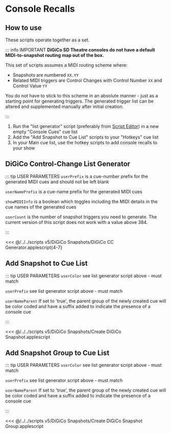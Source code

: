 # Console Recalls

## How to use

These scripts operate together as a set.

::: info IMPORTANT
**DiGiCo SD Theatre consoles do not have a default MIDI-to-snapshot routing map out of the box.**

This set of scripts assumes a MIDI routing scheme where:

- Snapshots are numbered `XX.YY`
- Related MIDI triggers are Control Changes with Control Number `XX` and Control Value `YY`

You do not have to stick to this scheme in an absolute manner - just as a starting point for generating triggers. The generated trigger list can be altered and supplemented manually after initial creation.

:::

1. Run the "list generator" script (preferably from [Script Editor](/guide/#using-macos-script-editor)) in a new empty "Console Cues" cue list
1. Add the "Add Snapshot to Cue List" scripts to your "Hotkeys" cue list
1. In your Main cue list, use the hotkey scripts to add console recalls to your show

## DiGiCo Control-Change List Generator

::: tip USER PARAMETERS
`userPrefix` is a cue-number prefix for the generated MIDI cues and should not be left blank

`userNamePrefix` is a cue-name prefix for the generated MIDI cues

`showMIDIInfo` is a boolean which toggles including the MIDI details in the cue names of the generated cues

`userCount` is the number of snapshot triggers you need to generate. The current version of this script does not work with a value above 384.

:::

<<< @/../../scripts v5/DiGiCo Snapshots/DiGiCo CC Generator.applescript{4-7}

## Add Snapshot to Cue List

::: tip USER PARAMETERS
`userColor` see list generator script above - must match

`userPrefix` see list generator script above - must match

`userNameParent` If set to 'true', the parent group of the newly created cue will be color coded and have a suffix added to indicate the presence of a console cue

:::

<<< @/../../scripts v5/DiGiCo Snapshots/Create DiGiCo Snapshot.applescript

## Add Snapshot Group to Cue List

::: tip USER PARAMETERS
`userColor` see list generator script above - must match

`userPrefix` see list generator script above - must match

`userNameParent` If set to 'true', the parent group of the newly created cue will be color coded and have a suffix added to indicate the presence of a console cue

:::

<<< @/../../scripts v5/DiGiCo Snapshots/Create DiGiCo Snapshot Group.applescript
